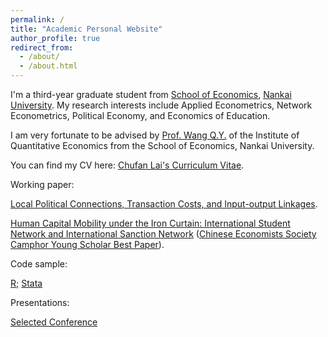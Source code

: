 ```yaml
---
permalink: /
title: "Academic Personal Website"
author_profile: true
redirect_from: 
  - /about/
  - /about.html
---
```



I'm a third-year graduate student from [School of Economics](https://economics.nankai.edu.cn/), [Nankai University](https://www.nankai.edu.cn/main.htm). My research interests include Applied Econometrics, Network Econometrics, Political Economy, and Economics of Education.

I am very fortunate to be advised by [Prof. Wang Q.Y.](https://economics.nankai.edu.cn/2019/1006/c16878a208342/page.htm) of the Institute of Quantitative Economics from the School of Economics, Nankai University. 

You can find my CV here: [Chufan Lai's Curriculum Vitae](../assets/CV_ChufanLai.pdf).

Working paper:

[Local Political Connections, Transaction Costs, and Input-output Linkages](../assets/manuscript.pdf).

[Human Capital Mobility under the Iron Curtain: International Student Network and International Sanction Network](../assets/Working_Paper__ISN_.pdf) 
([Chinese Economists Society Camphor Young Scholar Best Paper](../assets/青苗最优论文奖.jpg)).

Code sample:

[R](../assets/code_sample_R.r); [Stata](../assets/code_sample_Stata.do)

Presentations:

[Selected Conference](../assets/CONFERENCES.pdf)
